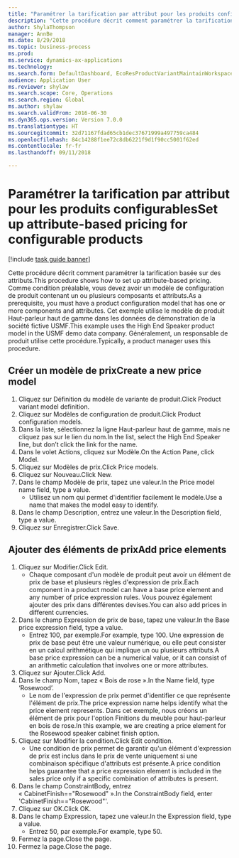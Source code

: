 ```yaml
--- 
title: "Paramétrer la tarification par attribut pour les produits configurables"
description: "Cette procédure décrit comment paramétrer la tarification basée sur des attributs."
author: ShylaThompson
manager: AnnBe
ms.date: 8/29/2018
ms.topic: business-process
ms.prod: 
ms.service: dynamics-ax-applications
ms.technology: 
ms.search.form: DefaultDashboard, EcoResProductVariantMaintainWorkspace, PCProductConfigurationModelListPage, PCPriceModelList, PCPriceModel, PCConstraintEditor
audience: Application User
ms.reviewer: shylaw
ms.search.scope: Core, Operations
ms.search.region: Global
ms.author: shylaw
ms.search.validFrom: 2016-06-30
ms.dyn365.ops.version: Version 7.0.0
ms.translationtype: HT
ms.sourcegitcommit: 32d71167fdad65cb1dec37671999a497759ca484
ms.openlocfilehash: 84c14288f1ee72c8db6221f9d1f90cc5001f62ed
ms.contentlocale: fr-fr
ms.lasthandoff: 09/11/2018

---
```

# <a name="set-up-attribute-based-pricing-for-configurable-products"></a><span data-ttu-id="bacbf-103">Paramétrer la tarification par attribut pour les produits configurables</span><span class="sxs-lookup"><span data-stu-id="bacbf-103">Set up attribute-based pricing for configurable products</span></span>

[!include [task guide banner](../../includes/task-guide-banner.md)]

<span data-ttu-id="bacbf-104">Cette procédure décrit comment paramétrer la tarification basée sur des attributs.</span><span class="sxs-lookup"><span data-stu-id="bacbf-104">This procedure shows how to set up attribute-based pricing.</span></span> <span data-ttu-id="bacbf-105">Comme condition préalable, vous devez avoir un modèle de configuration de produit contenant un ou plusieurs composants et attributs.</span><span class="sxs-lookup"><span data-stu-id="bacbf-105">As a prerequisite, you must have a product configuration model that has one or more components and attributes.</span></span> <span data-ttu-id="bacbf-106">Cet exemple utilise le modèle de produit Haut-parleur haut de gamme dans les données de démonstration de la société fictive USMF.</span><span class="sxs-lookup"><span data-stu-id="bacbf-106">This example uses the High End Speaker product model in the USMF demo data company.</span></span> <span data-ttu-id="bacbf-107">Généralement, un responsable de produit utilise cette procédure.</span><span class="sxs-lookup"><span data-stu-id="bacbf-107">Typically, a product manager uses this procedure.</span></span>


## <a name="create-a-new-price-model"></a><span data-ttu-id="bacbf-108">Créer un modèle de prix</span><span class="sxs-lookup"><span data-stu-id="bacbf-108">Create a new price model</span></span>
1. <span data-ttu-id="bacbf-109">Cliquez sur Définition du modèle de variante de produit.</span><span class="sxs-lookup"><span data-stu-id="bacbf-109">Click Product variant model definition.</span></span>
2. <span data-ttu-id="bacbf-110">Cliquez sur Modèles de configuration de produit.</span><span class="sxs-lookup"><span data-stu-id="bacbf-110">Click Product configuration models.</span></span>
3. <span data-ttu-id="bacbf-111">Dans la liste, sélectionnez la ligne Haut-parleur haut de gamme, mais ne cliquez pas sur le lien du nom.</span><span class="sxs-lookup"><span data-stu-id="bacbf-111">In the list, select the High End Speaker line, but don’t click the link for the name.</span></span>
4. <span data-ttu-id="bacbf-112">Dans le volet Actions, cliquez sur Modèle.</span><span class="sxs-lookup"><span data-stu-id="bacbf-112">On the Action Pane, click Model.</span></span>
5. <span data-ttu-id="bacbf-113">Cliquez sur Modèles de prix.</span><span class="sxs-lookup"><span data-stu-id="bacbf-113">Click Price models.</span></span>
6. <span data-ttu-id="bacbf-114">Cliquez sur Nouveau.</span><span class="sxs-lookup"><span data-stu-id="bacbf-114">Click New.</span></span>
7. <span data-ttu-id="bacbf-115">Dans le champ Modèle de prix, tapez une valeur.</span><span class="sxs-lookup"><span data-stu-id="bacbf-115">In the Price model name field, type a value.</span></span>
    * <span data-ttu-id="bacbf-116">Utilisez un nom qui permet d'identifier facilement le modèle.</span><span class="sxs-lookup"><span data-stu-id="bacbf-116">Use a name that makes the model easy to identify.</span></span>  
8. <span data-ttu-id="bacbf-117">Dans le champ Description, entrez une valeur.</span><span class="sxs-lookup"><span data-stu-id="bacbf-117">In the Description field, type a value.</span></span>
9. <span data-ttu-id="bacbf-118">Cliquez sur Enregistrer.</span><span class="sxs-lookup"><span data-stu-id="bacbf-118">Click Save.</span></span>

## <a name="add-price-elements"></a><span data-ttu-id="bacbf-119">Ajouter des éléments de prix</span><span class="sxs-lookup"><span data-stu-id="bacbf-119">Add price elements</span></span>
1. <span data-ttu-id="bacbf-120">Cliquez sur Modifier.</span><span class="sxs-lookup"><span data-stu-id="bacbf-120">Click Edit.</span></span>
    * <span data-ttu-id="bacbf-121">Chaque composant d'un modèle de produit peut avoir un élément de prix de base et plusieurs règles d'expression de prix.</span><span class="sxs-lookup"><span data-stu-id="bacbf-121">Each component in a product model can have a base price element and any number of price expression rules.</span></span> <span data-ttu-id="bacbf-122">Vous pouvez également ajouter des prix dans différentes devises.</span><span class="sxs-lookup"><span data-stu-id="bacbf-122">You can also add prices in different currencies.</span></span>  
2. <span data-ttu-id="bacbf-123">Dans le champ Expression de prix de base, tapez une valeur.</span><span class="sxs-lookup"><span data-stu-id="bacbf-123">In the Base price expression field, type a value.</span></span>
    * <span data-ttu-id="bacbf-124">Entrez 100, par exemple.</span><span class="sxs-lookup"><span data-stu-id="bacbf-124">For example, type 100.</span></span>   <span data-ttu-id="bacbf-125">Une expression de prix de base peut être une valeur numérique, ou elle peut consister en un calcul arithmétique qui implique un ou plusieurs attributs.</span><span class="sxs-lookup"><span data-stu-id="bacbf-125">A base price expression can be a numerical value, or it can consist of an arithmetic calculation that involves one or more attributes.</span></span>  
3. <span data-ttu-id="bacbf-126">Cliquez sur Ajouter.</span><span class="sxs-lookup"><span data-stu-id="bacbf-126">Click Add.</span></span>
4. <span data-ttu-id="bacbf-127">Dans le champ Nom, tapez « Bois de rose ».</span><span class="sxs-lookup"><span data-stu-id="bacbf-127">In the Name field, type ‘Rosewood’.</span></span>
    * <span data-ttu-id="bacbf-128">Le nom de l'expression de prix permet d'identifier ce que représente l'élément de prix.</span><span class="sxs-lookup"><span data-stu-id="bacbf-128">The price expression name helps identify what the price element represents.</span></span> <span data-ttu-id="bacbf-129">Dans cet exemple, nous créons un élément de prix pour l'option Finitions du meuble pour haut-parleur en bois de rose.</span><span class="sxs-lookup"><span data-stu-id="bacbf-129">In this example, we are creating a price element for the Rosewood speaker cabinet finish option.</span></span>  
5. <span data-ttu-id="bacbf-130">Cliquez sur Modifier la condition.</span><span class="sxs-lookup"><span data-stu-id="bacbf-130">Click Edit condition.</span></span>
    * <span data-ttu-id="bacbf-131">Une condition de prix permet de garantir qu'un élément d'expression de prix est inclus dans le prix de vente uniquement si une combinaison spécifique d'attributs est présente.</span><span class="sxs-lookup"><span data-stu-id="bacbf-131">A price condition helps guarantee that a price expression element is included in the sales price only if a specific combination of attributes is present.</span></span>  
6. <span data-ttu-id="bacbf-132">Dans le champ ConstraintBody, entrez « CabinetFinish=="Rosewood" ».</span><span class="sxs-lookup"><span data-stu-id="bacbf-132">In the ConstraintBody field, enter 'CabinetFinish=="Rosewood"'.</span></span>
7. <span data-ttu-id="bacbf-133">Cliquez sur OK.</span><span class="sxs-lookup"><span data-stu-id="bacbf-133">Click OK.</span></span>
8. <span data-ttu-id="bacbf-134">Dans le champ Expression, tapez une valeur.</span><span class="sxs-lookup"><span data-stu-id="bacbf-134">In the Expression field, type a value.</span></span>
    * <span data-ttu-id="bacbf-135">Entrez 50, par exemple.</span><span class="sxs-lookup"><span data-stu-id="bacbf-135">For example, type 50.</span></span>  
9. <span data-ttu-id="bacbf-136">Fermez la page.</span><span class="sxs-lookup"><span data-stu-id="bacbf-136">Close the page.</span></span>
10. <span data-ttu-id="bacbf-137">Fermez la page.</span><span class="sxs-lookup"><span data-stu-id="bacbf-137">Close the page.</span></span>


